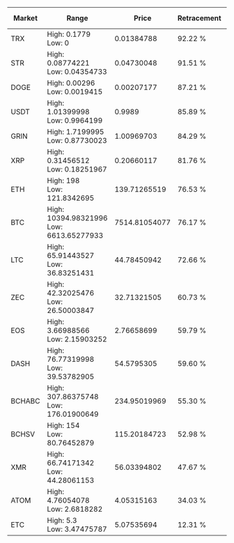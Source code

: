 | Market | Range | Price| Retracement | Doubles to 50% |
| --- | --- | --- | --- | --- |
| TRX | High: 0.1779<br />Low: 0 | 0.01384788 | 92.22 % | 6.42 |
| STR | High: 0.08774221<br />Low: 0.04354733 | 0.04730048 | 91.51 % | 1.39 |
| DOGE | High: 0.00296<br />Low: 0.0019415 | 0.00207177 | 87.21 % | 1.18 |
| USDT | High: 1.01399998<br />Low: 0.9964199 | 0.9989 | 85.89 % | 1.01 |
| GRIN | High: 1.7199995<br />Low: 0.87730023 | 1.00969703 | 84.29 % | 1.29 |
| XRP | High: 0.31456512<br />Low: 0.18251967 | 0.20660117 | 81.76 % | 1.20 |
| ETH | High: 198<br />Low: 121.8342695 | 139.71265519 | 76.53 % | 1.14 |
| BTC | High: 10394.98321996<br />Low: 6613.65277933 | 7514.81054077 | 76.17 % | 1.13 |
| LTC | High: 65.91443527<br />Low: 36.83251431 | 44.78450942 | 72.66 % | 1.15 |
| ZEC | High: 42.32025476<br />Low: 26.50003847 | 32.71321505 | 60.73 % | 1.05 |
| EOS | High: 3.66988566<br />Low: 2.15903252 | 2.76658699 | 59.79 % | 1.05 |
| DASH | High: 76.77319998<br />Low: 39.53782905 | 54.5795305 | 59.60 % | 1.07 |
| BCHABC | High: 307.86375748<br />Low: 176.01900649 | 234.95019969 | 55.30 % | 1.03 |
| BCHSV | High: 154<br />Low: 80.76452879 | 115.20184723 | 52.98 % | 1.02 |
| XMR | High: 66.74171342<br />Low: 44.28061153 | 56.03394802 | 47.67 % | 0.00 |
| ATOM | High: 4.76054078<br />Low: 2.6818282 | 4.05315163 | 34.03 % | 0.00 |
| ETC | High: 5.3<br />Low: 3.47475787 | 5.07535694 | 12.31 % | 0.00 |
